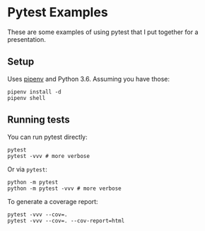 # Pytest Examples

These are some examples of using pytest that I put together for a presentation.

## Setup

Uses [pipenv](https://docs.pipenv.org/) and Python 3.6.  Assuming you have
those:

```
pipenv install -d
pipenv shell
```

## Running tests

You can run pytest directly:

```
pytest
pytest -vvv # more verbose
```

Or via `pytest`:

```
python -m pytest
python -m pytest -vvv # more verbose
```

To generate a coverage report:

```
pytest -vvv --cov=.
pytest -vvv --cov=. --cov-report=html
```
